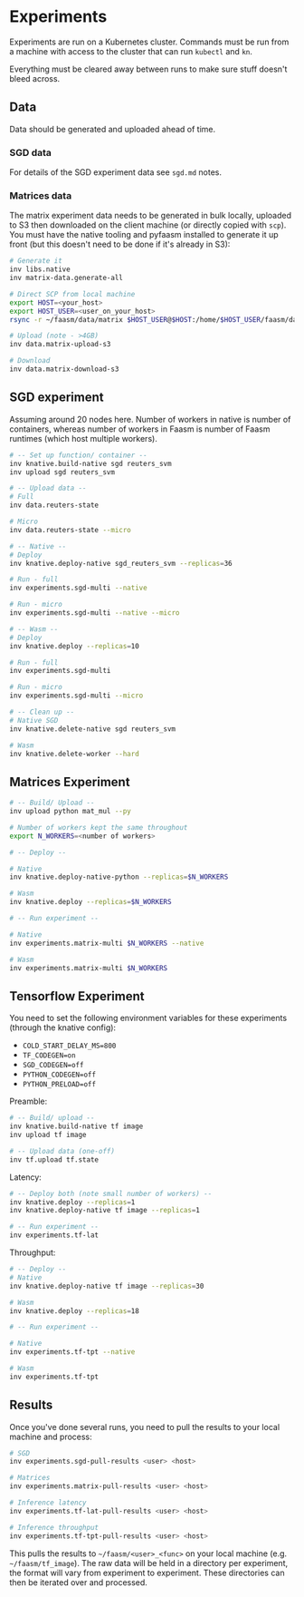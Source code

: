 # Experiments

Experiments are run on a Kubernetes cluster. Commands must be run from a machine with access to the cluster
that can run `kubectl` and `kn`.

Everything must be cleared away between runs to make sure stuff doesn't bleed across.

## Data

Data should be generated and uploaded ahead of time.

### SGD data

For details of the SGD experiment data see `sgd.md` notes.

### Matrices data

The matrix experiment data needs to be generated in bulk locally, uploaded to S3 then downloaded on the client machine (or directly copied with `scp`). You must have the native tooling and pyfaasm installed to generate it up front (but
this doesn't need to be done if it's already in S3):

```bash
# Generate it
inv libs.native
inv matrix-data.generate-all

# Direct SCP from local machine
export HOST=<your_host>
export HOST_USER=<user_on_your_host>
rsync -r ~/faasm/data/matrix $HOST_USER@$HOST:/home/$HOST_USER/faasm/data

# Upload (note - >4GB)
inv data.matrix-upload-s3

# Download
inv data.matrix-download-s3
```

## SGD experiment

Assuming around 20 nodes here. Number of workers in native is number of containers, 
whereas number of workers in Faasm is number of Faasm runtimes (which host multiple
workers).

```bash
# -- Set up function/ container --
inv knative.build-native sgd reuters_svm
inv upload sgd reuters_svm

# -- Upload data --
# Full
inv data.reuters-state

# Micro
inv data.reuters-state --micro

# -- Native --
# Deploy
inv knative.deploy-native sgd_reuters_svm --replicas=36

# Run - full
inv experiments.sgd-multi --native

# Run - micro
inv experiments.sgd-multi --native --micro

# -- Wasm --
# Deploy 
inv knative.deploy --replicas=10

# Run - full
inv experiments.sgd-multi 

# Run - micro
inv experiments.sgd-multi --micro

# -- Clean up --
# Native SGD
inv knative.delete-native sgd reuters_svm

# Wasm
inv knative.delete-worker --hard
```

## Matrices Experiment

```bash
# -- Build/ Upload --
inv upload python mat_mul --py

# Number of workers kept the same throughout
export N_WORKERS=<number of workers>

# -- Deploy --

# Native
inv knative.deploy-native-python --replicas=$N_WORKERS

# Wasm
inv knative.deploy --replicas=$N_WORKERS

# -- Run experiment --

# Native
inv experiments.matrix-multi $N_WORKERS --native

# Wasm
inv experiments.matrix-multi $N_WORKERS
```

## Tensorflow Experiment

You need to set the following environment variables for these experiments (through the knative config):

- `COLD_START_DELAY_MS=800`
- `TF_CODEGEN=on`
- `SGD_CODEGEN=off`
- `PYTHON_CODEGEN=off`
- `PYTHON_PRELOAD=off`

Preamble:

```bash
# -- Build/ upload --
inv knative.build-native tf image
inv upload tf image

# -- Upload data (one-off)
inv tf.upload tf.state
```

Latency:

```bash
# -- Deploy both (note small number of workers) --
inv knative.deploy --replicas=1
inv knative.deploy-native tf image --replicas=1

# -- Run experiment --
inv experiments.tf-lat
```

Throughput:

```bash
# -- Deploy --
# Native
inv knative.deploy-native tf image --replicas=30

# Wasm
inv knative.deploy --replicas=18

# -- Run experiment --

# Native 
inv experiments.tf-tpt --native

# Wasm
inv experiments.tf-tpt
```

## Results

Once you've done several runs, you need to pull the results to your local machine and process:

```bash
# SGD
inv experiments.sgd-pull-results <user> <host>

# Matrices
inv experiments.matrix-pull-results <user> <host>

# Inference latency
inv experiments.tf-lat-pull-results <user> <host>

# Inference throughput
inv experiments.tf-tpt-pull-results <user> <host>
```

This pulls the results to `~/faasm/<user>_<func>` on your local machine (e.g. `~/faasm/tf_image`).
The raw data will be held in a directory per experiment, the format will vary from experiment 
to experiment. These directories can then be iterated over and processed.  